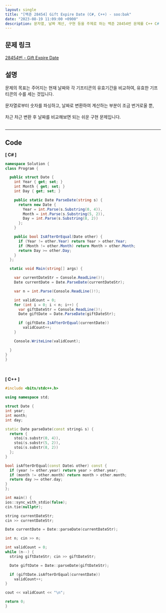 ```yaml
---
layout: single
title: "[백준 28454] Gift Expire Date (C#, C++) - soo:bak"
date: "2023-08-19 11:09:00 +0900"
description: 문자열, 날짜 계산, 구현 등을 주제로 하는 백준 28454번 문제를 C++ C# 으로 풀이 및 해설
---
```


## 문제 링크
  [28454번 - Gift Expire Date](https://www.acmicpc.net/problem/28454)

## 설명
문제의 목표는 주어지는 현재 날짜와 각 기프티콘의 유효기간을 비교하여, 유효한 기프티콘의 수를 세는 것입니다. <br>
<br>
문자열로부터 숫자를 파싱하고, 날짜로 변환하여 계산하는 부분이 조금 번거로울 뿐,<br>
<br>
차근 차근 변환 후 날짜를 비교해보면 되는 쉬운 구현 문제입니다. <br>
<br>
- - -

## Code
<b>[ C# ] </b>
<br>

  ```c#
namespace Solution {
  class Program {

    public struct Date {
      int Year { get; set; }
      int Month { get; set; }
      int Day { get; set; }

      public static Date ParseDate(string s) {
        return new Date {
          Year = int.Parse(s.Substring(0, 4)),
          Month = int.Parse(s.Substring(5, 2)),
          Day = int.Parse(s.Substring(8, 2))
        };
      }

      public bool IsAfterOrEqual(Date other) {
        if (Year != other.Year) return Year > other.Year;
        if (Month != other.Month) return Month > other.Month;
        return Day >= other.Day;
      }
    };

    static void Main(string[] args) {

      var currentDateStr = Console.ReadLine()!;
      Date currentDate = Date.ParseDate(currentDateStr);

      var n = int.Parse(Console.ReadLine()!);

      int validCount = 0;
      for (int i = 0; i < n; i++) {
        var giftDateStr = Console.ReadLine()!;
        Date giftDate = Date.ParseDate(giftDateStr);

        if (giftDate.IsAfterOrEqual(currentDate))
          validCount++;
      }

      Console.WriteLine(validCount);

    }
  }
}
  ```
<br><br>
<b>[ C++ ] </b>
<br>

  ```c++
#include <bits/stdc++.h>

using namespace std;

struct Date {
  int year;
  int month;
  int day;

  static Date parseDate(const string& s) {
    return {
      stoi(s.substr(0, 4)),
      stoi(s.substr(5, 2)),
      stoi(s.substr(8, 2))
    };
  }

  bool isAfterOrEqual(const Date& other) const {
    if (year != other.year) return year > other.year;
    if (month != other.month) return month > other.month;
    return day >= other.day;
  }
};

int main() {
  ios::sync_with_stdio(false);
  cin.tie(nullptr);

  string currentDateStr;
  cin >> currentDateStr;

  Date currentDate = Date::parseDate(currentDateStr);

  int n; cin >> n;

  int validCount = 0;
  while (n--) {
    string giftDateStr; cin >> giftDateStr;

    Date giftDate = Date::parseDate(giftDateStr);

    if (giftDate.isAfterOrEqual(currentDate))
      validCount++;
  }

  cout << validCount << "\n";

  return 0;
}
  ```
